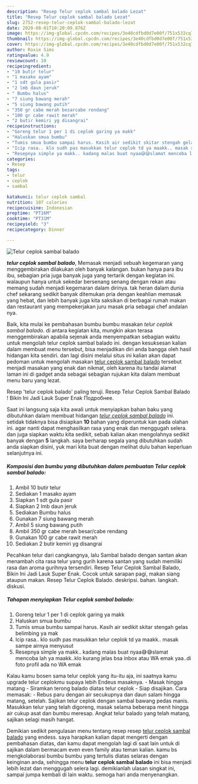 ```yaml
---
description: "Resep Telur ceplok sambal balado Lezat"
title: "Resep Telur ceplok sambal balado Lezat"
slug: 2752-resep-telur-ceplok-sambal-balado-lezat
date: 2020-08-01T10:20:09.876Z
image: https://img-global.cpcdn.com/recipes/3e40cdfbd0d7e00f/751x532cq70/telur-ceplok-sambal-balado-foto-resep-utama.jpg
thumbnail: https://img-global.cpcdn.com/recipes/3e40cdfbd0d7e00f/751x532cq70/telur-ceplok-sambal-balado-foto-resep-utama.jpg
cover: https://img-global.cpcdn.com/recipes/3e40cdfbd0d7e00f/751x532cq70/telur-ceplok-sambal-balado-foto-resep-utama.jpg
author: Roxie Sims
ratingvalue: 4.9
reviewcount: 10
recipeingredient:
- "10 butir telur"
- "1 masako ayam"
- "1 sdt gula pasir"
- "2 lmb daun jeruk"
- " Bumbu halus"
- "7 siung bawang merah"
- "5 siung bawang putih"
- "350 gr cabe merah besarcabe rendang"
- "100 gr cabe rawit merah"
- "2 butir kemiri yg disangrai"
recipeinstructions:
- "Goreng telur 1 per 1 di ceplok garing ya makk"
- "Haluskan smua bumbu"
- "Tumis smua bumbu sampai harus. Kasih air sedikit skitar stengah gelas belimbing ya mak"
- "Icip rasa.. klo sudh pas masukkan telur ceplok td ya maakk.. masak sampe airnya menyusut"
- "Resepnya simple ya makk.. kadang malas buat nyaa😅😅slamat mencoba lah ya maakk..klo kurang jelas bsa inbox atau WA emak yaa..di foto profil ada no WA emak"
categories:
- Resep
tags:
- telur
- ceplok
- sambal

katakunci: telur ceplok sambal 
nutrition: 107 calories
recipecuisine: Indonesian
preptime: "PT16M"
cooktime: "PT31M"
recipeyield: "3"
recipecategory: Dinner

---
```



![Telur ceplok sambal balado](https://img-global.cpcdn.com/recipes/3e40cdfbd0d7e00f/751x532cq70/telur-ceplok-sambal-balado-foto-resep-utama.jpg)

<b><i>telur ceplok sambal balado</i></b>, Memasak menjadi sebuah kegemaran yang menggembirakan dilakukan oleh banyak kalangan. bukan hanya para ibu ibu, sebagian pria juga banyak juga yang tertarik dengan kegiatan ini. walaupun hanya untuk sekedar bersenang senang dengan rekan atau memang sudah menjadi kegemaran dalam dirinya. tak heran dalam dunia chef sekarang sedikit banyak ditemukan pria dengan keahlian memasak yang hebat, dan lebih banyak juga kita saksikan di berbagai rumah makan dan restaurant yang mempekerjakan juru masak pria sebagai chef andalan nya.

Baik, kita mulai ke pembahasan bumbu bumbu masakan <i>telur ceplok sambal balado</i>. di antara kegiatan kita, mungkin akan terasa menggembirakan apabila sejenak anda menyempatkan sebagian waktu untuk mengolah telur ceplok sambal balado ini. dengan kesuksesan kalian dalam membuat menu tersebut, bisa menjadikan diri anda bangga oleh hasil hidangan kita sendiri. dan lagi disini melalui situs ini kalian akan dapat pedoman untuk mengolah masakan <u>telur ceplok sambal balado</u> tersebut menjadi masakan yang enak dan nikmat, oleh karena itu tandai alamat laman ini di gadget anda sebagai sebagian rujukan kita dalam membuat menu baru yang lezat.

Resep &#39;telur ceplok balado&#39; paling teruji. Resep Telur Ceplok Sambal Balado ! Bikin Ini Jadi Lauk Super Enak Подробнее.


Saat ini langsung saja kita awali untuk menyiapkan bahan baku yang dibutuhkan dalam membuat hidangan <u><i>telur ceplok sambal balado</i></u> ini. setidak tidaknya bisa disiapkan <b>10</b> bahan yang diperuntuk kan pada olahan ini. agar nanti dapat menghasilkan rasa yang enak dan menggugah selera. dan juga siapkan waktu kita sedikit, sebab kalian akan mengolahnya sedikit banyak dengan <b>5</b> langkah. saya berharap segala yang dibutuhkan sudah anda siapkan disini, yuk mari kita buat dengan melihat dulu bahan keperluan selanjutnya ini.

<!--inarticleads1-->

##### Komposisi dan bumbu yang dibutuhkan dalam pembuatan Telur ceplok sambal balado:

1. Ambil 10 butir telur
1. Sediakan 1 masako ayam
1. Siapkan 1 sdt gula pasir
1. Siapkan 2 lmb daun jeruk
1. Sediakan  Bumbu halus
1. Gunakan 7 siung bawang merah
1. Ambil 5 siung bawang putih
1. Ambil 350 gr cabe merah besar/cabe rendang
1. Gunakan 100 gr cabe rawit merah
1. Sediakan 2 butir kemiri yg disangrai


Pecahkan telur dari cangkangnya, lalu Sambal balado dengan santan akan menambah cita rasa telur yang gurih karena santan yang sudah memiliki rasa dan aroma gurihnya tersendiri. Resep Telur Ceplok Sambal Balado, Bikin Ini Jadi Lauk Super Enak. Cocok untuk sarapan pagi, makan siang ataupun makan. Resep Telur Ceplok Balado. deskripsi. bahan. langkah. diskusi. 

<!--inarticleads2-->

##### Tahapan menyiapkan Telur ceplok sambal balado:

1. Goreng telur 1 per 1 di ceplok garing ya makk
1. Haluskan smua bumbu
1. Tumis smua bumbu sampai harus. Kasih air sedikit skitar stengah gelas belimbing ya mak
1. Icip rasa.. klo sudh pas masukkan telur ceplok td ya maakk.. masak sampe airnya menyusut
1. Resepnya simple ya makk.. kadang malas buat nyaa😅😅slamat mencoba lah ya maakk..klo kurang jelas bsa inbox atau WA emak yaa..di foto profil ada no WA emak


Kalau kamu bosen sama telur ceplok yang itu-itu aja, ini saatnya kamu upgrade telur ceplokmu supaya lebih Endeus masaknya. - Masak hingga matang - Siramkan terong balado diatas telur ceplok - Siap disajikan. Cara memasak: - Rebus paru dengan air secukupnya dan daun salam hingga matang, setelah. Sajikan telur ceplok dengan sambal bawang pedas manis. Masukkan telur yang telah digoreng, masak selama beberapa menit hingga air cukup asat dan bumbu meresap. Angkat telur balado yang telah matang, sajikan selagi masih hangat. 

Demikian sedikit pengulasan menu tentang resep resep <u>telur ceplok sambal balado</u> yang endess. saya harapkan kalian dapat mengerti dengan pembahasan diatas, dan kamu dapat mengolah lagi di saat lain untuk di sajikan dalam bermacam even even family atau teman kalian. kamu bs mengkolaborasi bumbu bumbu yang tertulis diatas selaras dengan keinginan anda, sehingga menu <b>telur ceplok sambal balado</b> ini bisa menjadi lebih lezat dan menggugah selera lagi. demikianlah ulasan singkat ini, sampai jumpa kembali di lain waktu. semoga hari anda menyenangkan.
